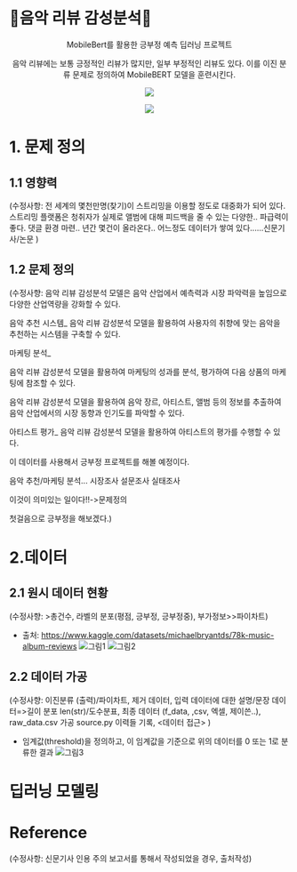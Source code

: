 # 📀음악 리뷰 감성분석📀

<div align=center>
MobileBert를 활용한 긍부정 예측 딥러닝 프로젝트
  
음악 리뷰에는 보통 긍정적인 리뷰가 많지만, 일부 부정적인 리뷰도 있다. 이를 이진 분류 문제로 정의하여 MobileBERT 모델을 훈련시킨다. 

<img src="https://img.shields.io/badge/PyTorch-E34F26?style=flat-square&logo=PyTorch&logoColor=white"/></a>

<img src="https://img.shields.io/badge/Python-3776AB?style=flat-square&logo=Python&logoColor=white"/></a>
</div>

# 1. 문제 정의
## 1.1 영향력

(수정사항: 전 세계의 몇천만명(찾기)이 스트리밍을 이용할 정도로 대중화가 되어 있다.
스트리밍 플랫폼은 청취자가 실제로 앨범에 대해 피드백을 줄 수 있는 다양한..
파급력이 좋다.
댓글 환경 마련..
년간 몇건이 올라온다..
어느정도 데이터가 쌓여 있다......신문기사/논문 )

## 1.2 문제 정의

(수정사향: 음악 리뷰 감성분석 모델은 음악 산업에서 예측력과 시장 파악력을 높임으로 다양한 산업역량을 강화할 수 있다.

음악 추천 시스템_ 음악 리뷰 감성분석 모델을 활용하여 사용자의 취향에 맞는 음악을 추천하는 시스템을 구축할 수 있다.

마케팅 분석_
  
음악 리뷰 감성분석 모델을 활용하여 마케팅의 성과를 분석, 평가하여 다음 상품의 마케팅에 참조할 수 있다.
    
음악 리뷰 감성분석 모델을 활용하여 음악 장르, 아티스트, 앨범 등의 정보를 추출하여 음악 산업에서의 시장 동향과 인기도를 파악할 수 있다.
    
아티스트 평가_ 음악 리뷰 감성분석 모델을 활용하여 아티스트의 평가를 수행할 수 있다.

이 데이터를 사용해서 긍부정 프로젝트를 해볼 예정이다.

음악 추천/마케팅 분석... 
시장조사 설문조사 실태조사 

이것이 의미있는 일이다!!->문제정의

첫걸음으로 긍부정을 해보겠다.)
  

# 2.데이터
## 2.1 원시 데이터 현황

(수정사향: >총건수, 라벨의 분포(평점, 긍부정, 긍부정중), 부가정보>>파이차트)

- 출처: https://www.kaggle.com/datasets/michaelbryantds/78k-music-album-reviews
![그림1](https://user-images.githubusercontent.com/104000117/232916528-72d8be0a-6ca6-4ce3-bc63-49e4563d659b.png)
![그림2](https://user-images.githubusercontent.com/104000117/232916534-04b41e98-89d7-4401-98c7-36d431c76512.png)

## 2.2 데이터 가공

(수정사향: 
이진분류 (출력)/파이차트, 제거 데이터, 입력 데이터에 대한 설명/문장 데이터=>길이 분포 len(str)/도수분표, 최종 데이터 (f_data, ,csv, 엑셀, 제이쓴..), raw_data.csv 가공 source.py 이력들 기록, <데이터 접근> )

- 임계값(threshold)을 정의하고, 이 임계값을 기준으로 위의 데이터를 0 또는 1로 분류한 결과
![그림3](https://user-images.githubusercontent.com/104000117/232919132-60083ffb-0de6-443d-9b2f-f32a8d3ad646.png)


# 딥러닝 모델링

# Reference

(수정사항: 신문기사 인용 주의
보고서를 통해서 작성되었을 경우, 출처작성)

